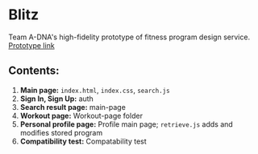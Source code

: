 # Blitz
Team A-DNA's high-fidelity prototype of fitness program design service.</br>
<a href = "https://naziyazh.github.io/">Prototype link</a>

## Contents:
1. **Main page:** `index.html`, `index.css`, `search.js`
2. **Sign In, Sign Up:** auth 
3. **Search result page:** main-page
4. **Workout page:** Workout-page folder
5. **Personal profile page:** Profile main page; `retrieve.js` adds and modifies stored program
6. **Compatibility test:** Compatability test 

